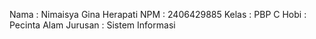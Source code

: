 Nama : Nimaisya Gina Herapati
NPM : 2406429885
Kelas : PBP C
Hobi : Pecinta Alam
Jurusan : Sistem Informasi